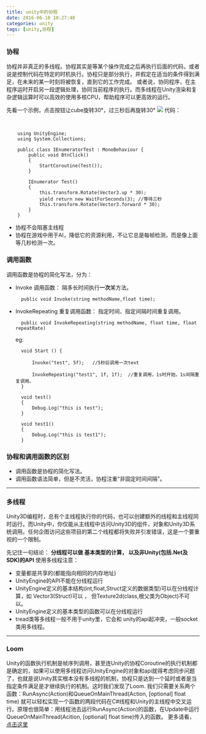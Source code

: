 ```yaml
---
title: unity中的协程
date: 2016-06-10 10:27:48
categories: unity
tags: [unity,协程]
---
```


### 协程
协程并非真正的多线程。协程其实是等某个操作完成之后再执行后面的代码，或者说是控制代码在特定的时机执行。协程只是部分执行，并假定在适当的条件得到满足，在未来的某一时刻将被恢复，直到它的工作完成。
或者说，协同程序，在主程序运时开启另一段逻辑处理，协同当前程序的执行。而多线程在Unity渲染和复杂逻辑运算时可以高效的使用多核CPU，帮助程序可以更高效的运行。

先看一个示例，点击按钮让cube旋转30°，过三秒后再旋转30°
![](http://ojynuthay.bkt.clouddn.com/unity%E5%8D%8F%E7%A8%8B.png)
代码：

​<!-- more -->    

        using UnityEngine;
        using System.Collections;
        
        public class IEnumeratorTest : MonoBehaviour {
            public void BtnClick()
            {
                StartCoroutine(Test());
            }
        
            IEnumerator Test()
            {
                this.transform.Rotate(Vector3.up * 30);
                yield return new WaitForSeconds(3); //等待三秒
                this.transform.Rotate(Vector3.forward * 30);
            }
        }

* 协程不会阻塞主线程
* 协程在游戏中用于AI，降低它的资源利用，不让它总是每帧检测，而是像上面等几秒检测一次。


### 调用函数
调用函数是协程的简化写法，分为：

* Invoke 调用函数： 隔多长时间执行**一次**某方法。

        public void Invoke(string methodName,float time);

* InvokeRepeating 重复调用函数： 指定时间、指定间隔时间重复调用。

        public void InvokeRepeating(string methodName, float time, float repeatRate)
  eg:

    	void Start () {

            Invoke("test", 5f);   //5秒后调用一次text

            InvokeRepeating("test1", 1f, 1f);  //重复调用，1s时开始，1s间隔重复调用。
    	}
    	
        void test()
        {
            Debug.Log("this is test");
        }
        
        void test1()
        {
            Debug.Log("this is test1");
        }

### 协程和调用函数的区别

* 调用函数是协程的简化写法。
* 调用函数语法简单，但是不灵活，协程注重“非固定时间间隔”。


---

### 多线程
Unity3D编程时，总有个主线程执行你的代码，也可以创建额外的线程和主线程同时运行。而Unity中，你仅能从主线程中访问Unity3D的组件，对象和Unity3D系统调用。任何企图访问这些项目的第二个线程都将失败并引发错误，这是一个要重视的一个限制。

先记住一句结论：
 **分线程可以做 基本类型的计算， 以及非Unity(包括.Net及SDK)的API** 
使用多线程注意：

* 变量都是共享的(都能指向相同的内存地址)
* UnityEngine的API不能在分线程运行
* UnityEngine定义的基本结构(int,float,Struct定义的数据类型)可以在分线程计算，如 Vector3(Struct)可以 ， 但Texture2d(class,根父类为Object)不可以。
* UnityEngine定义的基本类型的函数可以在分线程运行
* tread类等多线程一般不用于unity里，它会和 unity的api起冲突，一般socket类用多线程。

---

### Loom
Unity的函数执行机制是帧序列调用，甚至连Unity的协程Coroutine的执行机制都是确定的，如果可以使用多线程访问UnityEngine的对象和api就得考虑同步问题了，也就是说Unity其实根本没有多线程的机制，协程只是达到一个延时或者是当指定条件满足是才继续执行的机制。这时我们发现了Loom.
我们只需要关系两个函数：RunAsync(Action)和QueueOnMainThread(Action, [optional] float time) 就可以轻松实现一个函数的两段代码在C#线程和Unity的主线程中交叉运行。原理也很简单：用线程池去运行RunAsync(Action)的函数，在Update中运行QueueOnMainThread(Acition, [optional] float time)传入的函数。
更多请看，[点击这里](http://blog.csdn.net/sgnyyy/article/details/41779451)